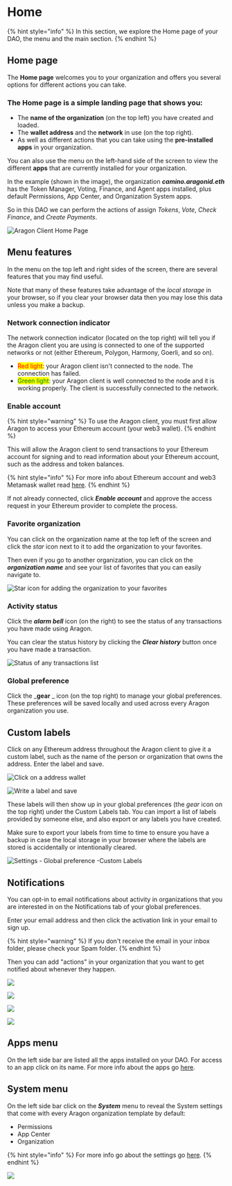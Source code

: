 # Home

{% hint style="info" %}
In this section, we explore the Home page of your DAO, the menu and the main section.
{% endhint %}

## Home page

The **Home page** welcomes you to your organization and offers you several options for different actions you can take.

### The Home page is a simple landing page that shows you:

* The **name of the organization** (on the top left) you have created and loaded.
* The **wallet address** and the **network** in use (on the top right).
* As well as different actions that you can take using the **pre-installed apps** in your organization.

You can also use the menu on the left-hand side of the screen to view the different **apps** that are currently installed for your organization.

In the example (shown in the image), the organization _**camino.aragonid.eth**_ has the Token Manager, Voting, Finance, and Agent apps installed, plus default Permissions, App Center, and Organization System apps.

So in this DAO we can perform the actions of assign _Tokens_, _Vote_, _Check Finance_, and _Create Payments_.

![Aragon Client Home Page](https://d33v4339jhl8k0.cloudfront.net/docs/assets/5c98a4fe0428633d2cf3fcf7/images/5d86746c04286364bc8f65bf/file-xfmyJqyDNO.png)

## Menu features

In the menu on the top left and right sides of the screen, there are several features that you may find useful.

Note that many of these features take advantage of the _local storage_ in your browser, so if you clear your browser data then you may lose this data unless you make a backup.

### Network connection indicator

The network connection indicator (located on the top right) will tell you if the Aragon client you are using is connected to one of the supported networks or not (either Ethereum, Polygon, Harmony, Goerli, and so on).

* <mark style="color:red;">Red light</mark>: your Aragon client isn't connected to the node. The connection has failed.
* <mark style="color:green;">Green light</mark>: your Aragon client is well connected to the node and it is working properly. The client is successfully connected to the network.

### Enable account

{% hint style="warning" %}
To use the Aragon client, you must first allow Aragon to access your Ethereum account (your web3 wallet).
{% endhint %}

This will allow the Aragon client to send transactions to your Ethereum account for signing and to read information about your Ethereum account, such as the address and token balances.

{% hint style="info" %}
For more info about Ethereum account and web3 Metamask wallet read [here](../../set-up-metamask/).
{% endhint %}

If not already connected, click _**Enable account**_ and approve the access request in your Ethereum provider to complete the process.

### Favorite organization

You can click on the organization name at the top left of the screen and click the _star_ icon next to it to add the organization to your favorites.

Then even if you go to another organization, you can click on the _**organization name**_ and see your list of favorites that you can easily navigate to.

![Star icon for adding the organization to your favorites](https://d33v4339jhl8k0.cloudfront.net/docs/assets/5c98a4fe0428633d2cf3fcf7/images/5d8674e82c7d3a7e9ae174a3/file-nGxht8KRpF.png)

### Activity status

Click the _**alarm bell**_ icon (on the right) to see the status of any transactions you have made using Aragon.

You can clear the status history by clicking the _**Clear history**_ button once you have made a transaction.

![Status of any transactions list](https://d33v4339jhl8k0.cloudfront.net/docs/assets/5c98a4fe0428633d2cf3fcf7/images/5d8674fd2c7d3a7e9ae174a4/file-Bb4iqf37Ue.png)

### Global preference

Click the \_**gear** \_ icon (on the top right) to manage your global preferences. These preferences will be saved locally and used across every Aragon organization you use.

## **Custom labels**

Click on any Ethereum address throughout the Aragon client to give it a custom label, such as the name of the person or organization that owns the address. Enter the label and save.

![Click on a address wallet](<../../../.gitbook/assets/Schermata 2022-02-04 alle 15.20.25.png>)

![Write a label and save](<../../../.gitbook/assets/Schermata 2022-02-04 alle 15.19.17.png>)

These labels will then show up in your global preferences (the _gear_ icon on the top right) under the Custom Labels tab. You can import a list of labels provided by someone else, and also export or any labels you have created.

Make sure to export your labels from time to time to ensure you have a backup in case the local storage in your browser where the labels are stored is accidentally or intentionally cleared.

![Settings - Global preference -Custom Labels](<../../../.gitbook/assets/Schermata 2022-02-04 alle 15.26.22.png>)

## **Notifications**

You can opt-in to email notifications about activity in organizations that you are interested in on the Notifications tab of your global preferences.

Enter your email address and then click the activation link in your email to sign up.

{% hint style="warning" %}
If you don't receive the email in your inbox folder, please check your Spam folder.
{% endhint %}

Then you can add "actions" in your organization that you want to get notified about whenever they happen.

![](<../../../.gitbook/assets/Schermata 2022-02-04 alle 15.33.22.png>)

![](<../../../.gitbook/assets/Schermata 2022-02-04 alle 15.35.56.png>)

![](../../../.gitbook/assets/file-gVxhisVskv.png)

![](../../../.gitbook/assets/file-zm2zN621Oj.png)

## **Apps menu**

On the left side bar are listed all the apps installed on your DAO. For access to an app click on its name. For more info about the apps go [here](what-are-apps/).

## **System menu**

On the left side bar click on the _**System**_ menu to reveal the System settings that come with every Aragon organization template by default:

* Permissions
* App Center
* Organization

{% hint style="info" %}
For more info go about the settings go [here](system-setting/).
{% endhint %}

![](https://d33v4339jhl8k0.cloudfront.net/docs/assets/5c98a4fe0428633d2cf3fcf7/images/5d86746c04286364bc8f65bf/file-xfmyJqyDNO.png)
